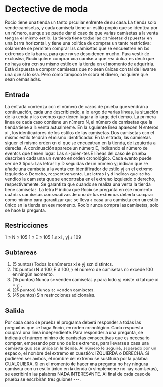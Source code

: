 # Dectective de moda
Rocío tiene una tienda un tanto peculiar enfrente de su casa. La tienda solo vende camisetas, y cada camiseta tiene
un estilo propio que se identica por un número, aunque
se puede dar el caso de que varias camisetas a la venta
tengan el mismo estilo.
La tienda tiene todas las camisetas dispuestas en una barra horizontal, y tiene una política de compras un tanto restrictiva: solamente se permiten comprar las camisetas que
se encuentren en los extremos de la barra, para que no se desordenen mucho.
Para vestir de exclusiva, Rocío quiere comprar una camiseta que sea única, es decir que
no haya otra con su mismo estilo en la tienda en el momento de adquirirla. Está dispuesta
a comprar camisetas que no sean únicas con tal de llevarse una que sí lo sea. Pero como
tampoco le sobra el dinero, no quiere que sean demasiadas.

## Entrada
La entrada comienza con el número de casos de prueba que vendrán a continuación, cada
uno describiendo, a lo largo de varias líneas, la situación de la tienda y los eventos que
tienen lugar a lo largo del tiempo.
La primera línea de cada caso contiene un número N, el número de camisetas que la tienda
tiene a la venta actualmente.
En la siguiente línea aparecen N enteros xi
, los identicadores de los estilos de las camisetas. Dos camisetas con el mismo estilo tendrán el mismo identificador. En la entrada,
las camisetas siguen el mismo orden en el que se encuentran en la tienda, de izquierda a
derecha.
A continuación aparece un número E, indicando el número de eventos que tienen lugar.
Las si-guien-tes E líneas del caso de prueba describen cada una un evento en orden cronológico. Cada evento puede ser de 3 tipos:
Las letras I y D seguidas de un número yj
indican que se añade una camiseta a la venta
con identificador de estilo yj en el extremo Izquierdo o Derecho, respectivamente.
Las letras i y d indican que se ha vendido la camiseta que se encontraba en el extremo
izquierdo o derecho, respectivamente. Se garantiza que cuando se realiza una venta
la tienda tiene camisetas.
La letra P indica que Rocío se pregunta en ese momento cuántas camisetas consecutivas de uno de los extremos debería comprar como mínimo para garantizar que
se lleva a casa una camiseta con un estilo único en la tienda en ese momento. Rocío
nunca compra las camisetas, solo se hace la pregunta.

## Restricciones
1 ≤ N ≤ 105
1 ≤ E ≤ 105
1 ≤ xi
, yj ≤ 109

## Subtareas
1. (5 puntos) Todos los números xi e yj son distintos.
2. (10 puntos) N ≤ 100, E ≤ 100, y el número de camisetas no excede 100 en ningún
momento.
3. (15 puntos) Nunca se venden camisetas y para todo yj existe xi
tal que xi = yj
.
4. (25 puntos) Nunca se venden camisetas.
5. (45 puntos) Sin restricciones adicionales.

## Salida
Por cada caso de prueba el programa deberá responder a todas las preguntas que se haga
Rocío, en orden cronológico. Cada respuesta ocupará una línea independiente.
Para responder a una pregunta, se indicará el número mínimo de camisetas consecutivas
que es necesario comprar, empezando por uno de los extremos, para llevarse a casa una
camiseta que sea única en la tienda. Al número le seguirá, separado por un espacio, el
nombre del extremo en cuestión: IZQUIERDA o DERECHA. Si pudiesen ser ambos, el nombre
del extremo se sustituirá por la palabra CUALQUIERA.
Si en el momento de hacer una pregunta no hay ninguna camiseta con un estilo único en
la tienda (o simplemente no hay camisetas), se escribirán las palabras NADA INTERESANTE.
Al final de cada caso de prueba se escribirán tres guiones ---.